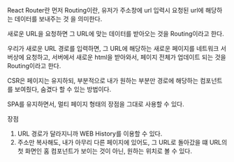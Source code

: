 React Router란
먼저 Routing이란, 유저가 주소창에 url 입력시 요청된 url에 해당하는 데이터를 보내주는 것 을 의미한다.

새로운 URL을 요청하면 그 URL에 맞는 데이터를 받아오는 것을 Routing이라고 한다.

우리가 새로운 URL 경로를 입력하면, 그 URL에 해당하는 새로운 페이지를 네트워크 서버상에 요청하고, 서버에서 새로운 html을 받아와서, 페이지 전체가 업데이트 되는 것을 Routing이라고 한다.

CSR은 페이지는 유지하되, 부분적으로 내가 원하는 부분만 경로에 해당하는 컴포넌트를 보여줬다, 숨겼다 할 수 있는 방법이다.

SPA를 유지하면서, 멀티 페이지 형태의 장점을 그대로 사용할 수 있다.

장점

1. URL 경로가 달라지니까 WEB History를 이용할 수 있다.
2. 주소만 복사해도, 내가 아무리 다른 페이지에 있어도, 그 URL로 돌아갔을 떄 URL의 첫 화면인 홈 컴포넌트가 보이는 것이 아닌, 원하는 위치로 볼 수 있다.
